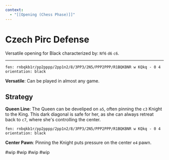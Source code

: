 ```yaml
---
context:
  - "[[Opening (Chess Phase)]]"
---
```


# Czech Pirc Defense

Versatile opening for Black characterized by: `Nf6` `d6` `c6`.

---

```chesser
fen: rnbqkb1r/pp2pppp/2pp1n2/8/3PP3/2N5/PPP2PPP/R1BQKBNR w KQkq - 0 4
orientation: black
```

**Versatile**: Can be played in almost any game.

## Strategy

**Queen Line**: The Queen can be develiped on `a5`, often pinning the `c3` Knight to the King. This dark diagonal is safe for her, as she can always retreat back to `c7`, where she's controlling the center.

```chesser
fen: rnbqkb1r/pp2pppp/2pp1n2/8/3PP3/2N5/PPP2PPP/R1BQKBNR w KQkq - 0 4
orientation: black
```

**Center Pawn**: Pinning the Knight puts pressure on the center `e4` pawn.

#wip
#wip
#wip
#wip
